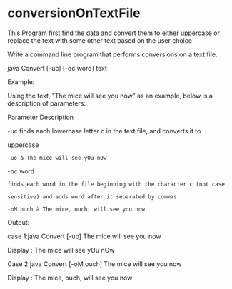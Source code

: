 # conversionOnTextFile
 This Program first find the data and convert them to either uppercase or  replace the text with some other text based on the user choice

 Write a command line program that performs conversions on a text file.
 

 java Convert [-uc] [-oc word] text

 Example:

 Using the text, ”The mice will see you now” as an example, below is 
a description of parameters:

Parameter Description

-uc finds each lowercase letter c in the text file, and converts it to

uppercase

	-uo à The mice will see yOu nOw

-oc word

	finds each word in the file beginning with the character c (not case

	sensitive) and adds word after it separated by commas.

	-oM ouch à The mice, ouch, will see you now

Output:

case 1:java Convert [-uo] The mice will see you now

Display : The mice will see yOu nOw

Case 2:java Convert [-oM ouch] The mice will see you now

Display : The mice, ouch, will see you now